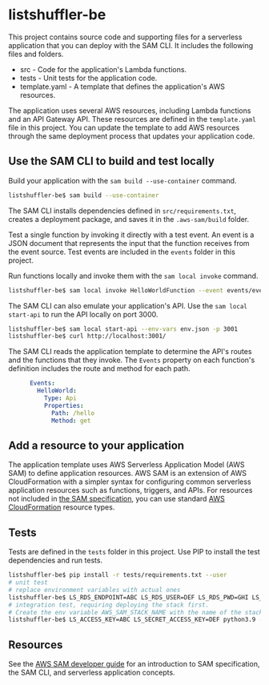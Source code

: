 # listshuffler-be

This project contains source code and supporting files for a serverless application that you can deploy with the SAM CLI. It includes the following files and folders.

- src - Code for the application's Lambda functions.
- tests - Unit tests for the application code. 
- template.yaml - A template that defines the application's AWS resources.

The application uses several AWS resources, including Lambda functions and an API Gateway API. These resources are defined in the `template.yaml` file in this project. You can update the template to add AWS resources through the same deployment process that updates your application code.

## Use the SAM CLI to build and test locally

Build your application with the `sam build --use-container` command.

```bash
listshuffler-be$ sam build --use-container
```

The SAM CLI installs dependencies defined in `src/requirements.txt`, creates a deployment package, and saves it in the `.aws-sam/build` folder.

Test a single function by invoking it directly with a test event. An event is a JSON document that represents the input that the function receives from the event source. Test events are included in the `events` folder in this project.

Run functions locally and invoke them with the `sam local invoke` command.

```bash
listshuffler-be$ sam local invoke HelloWorldFunction --event events/event.json
```

The SAM CLI can also emulate your application's API. Use the `sam local start-api` to run the API locally on port 3000.

```bash
listshuffler-be$ sam local start-api --env-vars env.json -p 3001
listshuffler-be$ curl http://localhost:3001/
```

The SAM CLI reads the application template to determine the API's routes and the functions that they invoke. The `Events` property on each function's definition includes the route and method for each path.

```yaml
      Events:
        HelloWorld:
          Type: Api
          Properties:
            Path: /hello
            Method: get
```

## Add a resource to your application
The application template uses AWS Serverless Application Model (AWS SAM) to define application resources. AWS SAM is an extension of AWS CloudFormation with a simpler syntax for configuring common serverless application resources such as functions, triggers, and APIs. For resources not included in [the SAM specification](https://github.com/awslabs/serverless-application-model/blob/master/versions/2016-10-31.md), you can use standard [AWS CloudFormation](https://docs.aws.amazon.com/AWSCloudFormation/latest/UserGuide/aws-template-resource-type-ref.html) resource types.

## Tests

Tests are defined in the `tests` folder in this project. Use PIP to install the test dependencies and run tests.

```bash
listshuffler-be$ pip install -r tests/requirements.txt --user
# unit test
# replace environment variables with actual ones
listshuffler-be$ LS_RDS_ENDPOINT=ABC LS_RDS_USER=DEF LS_RDS_PWD=GHI LS_PAGE_ORIGIN=JKL python3.9 -m unittest discover tests/unit
# integration test, requiring deploying the stack first.
# Create the env variable AWS_SAM_STACK_NAME with the name of the stack we are testing
listshuffler-be$ LS_ACCESS_KEY=ABC LS_SECRET_ACCESS_KEY=DEF python3.9 -m unittest discover tests/integration
```

## Resources

See the [AWS SAM developer guide](https://docs.aws.amazon.com/serverless-application-model/latest/developerguide/what-is-sam.html) for an introduction to SAM specification, the SAM CLI, and serverless application concepts.

